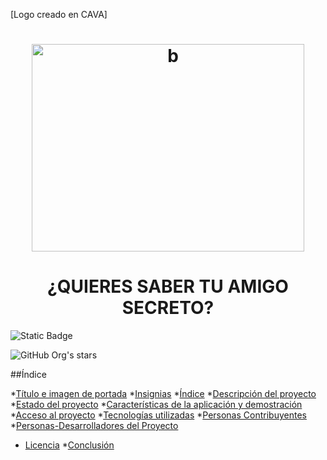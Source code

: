 [Logo creado en CAVA]<h1 align="center"> <img width="436" height="332" alt="b" src="https://github.com/user-attachments/assets/ff07e6fe-64d4-4b01-ae60-601f488636ea" /> </h1>

<h1 align="center"> ¿QUIERES SABER TU AMIGO SECRETO? </h1>

<img alt="Static Badge" src="https://img.shields.io/badge/Status%20-%20EN%20DESARROLLO-GREEN">

![GitHub Org's stars](https://img.shields.io/github/stars/Solsticio-2630/challenge-amigo-secreto_esp-main?style=social)

##Índice

*[Título e imagen de portada](#Título-e-imagen-de-portada)
*[Insignias](#insignias)
*[Índice](#índice)
*[Descripción del proyecto](#descripción-del-proyecto)
*[Estado del proyecto](#Estado-del-proyecto)
*[Características de la aplicación y demostración](#Características-de-la-aplicación-y-demostración)
*[Acceso al proyecto](#acceso-proyecto)
*[Tecnologías utilizadas](#tecnologías-utilizadas)
*[Personas Contribuyentes](#personas-contribuyentes)
*[Personas-Desarrolladores del Proyecto](#personas-desarrolladores)
* [Licencia](#licencia)
*[Conclusión](#conclusión)
